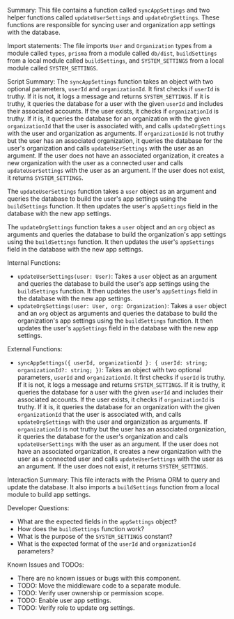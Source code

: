 Summary:
This file contains a function called `syncAppSettings` and two helper functions called `updateUserSettings` and `updateOrgSettings`. These functions are responsible for syncing user and organization app settings with the database.

Import statements:
The file imports `User` and `Organization` types from a module called `types`, `prisma` from a module called `db/dist`, `buildSettings` from a local module called `buildSettings`, and `SYSTEM_SETTINGS` from a local module called `SYSTEM_SETTINGS`.

Script Summary:
The `syncAppSettings` function takes an object with two optional parameters, `userId` and `organizationId`. It first checks if `userId` is truthy. If it is not, it logs a message and returns `SYSTEM_SETTINGS`. If it is truthy, it queries the database for a user with the given `userId` and includes their associated accounts. If the user exists, it checks if `organizationId` is truthy. If it is, it queries the database for an organization with the given `organizationId` that the user is associated with, and calls `updateOrgSettings` with the user and organization as arguments. If `organizationId` is not truthy but the user has an associated organization, it queries the database for the user's organization and calls `updateUserSettings` with the user as an argument. If the user does not have an associated organization, it creates a new organization with the user as a connected user and calls `updateUserSettings` with the user as an argument. If the user does not exist, it returns `SYSTEM_SETTINGS`.

The `updateUserSettings` function takes a `user` object as an argument and queries the database to build the user's app settings using the `buildSettings` function. It then updates the user's `appSettings` field in the database with the new app settings.

The `updateOrgSettings` function takes a `user` object and an `org` object as arguments and queries the database to build the organization's app settings using the `buildSettings` function. It then updates the user's `appSettings` field in the database with the new app settings.

Internal Functions:
- `updateUserSettings(user: User)`: Takes a `user` object as an argument and queries the database to build the user's app settings using the `buildSettings` function. It then updates the user's `appSettings` field in the database with the new app settings.
- `updateOrgSettings(user: User, org: Organization)`: Takes a `user` object and an `org` object as arguments and queries the database to build the organization's app settings using the `buildSettings` function. It then updates the user's `appSettings` field in the database with the new app settings.

External Functions:
- `syncAppSettings({ userId, organizationId }: { userId: string; organizationId?: string; })`: Takes an object with two optional parameters, `userId` and `organizationId`. It first checks if `userId` is truthy. If it is not, it logs a message and returns `SYSTEM_SETTINGS`. If it is truthy, it queries the database for a user with the given `userId` and includes their associated accounts. If the user exists, it checks if `organizationId` is truthy. If it is, it queries the database for an organization with the given `organizationId` that the user is associated with, and calls `updateOrgSettings` with the user and organization as arguments. If `organizationId` is not truthy but the user has an associated organization, it queries the database for the user's organization and calls `updateUserSettings` with the user as an argument. If the user does not have an associated organization, it creates a new organization with the user as a connected user and calls `updateUserSettings` with the user as an argument. If the user does not exist, it returns `SYSTEM_SETTINGS`.

Interaction Summary:
This file interacts with the Prisma ORM to query and update the database. It also imports a `buildSettings` function from a local module to build app settings.

Developer Questions:
- What are the expected fields in the `appSettings` object?
- How does the `buildSettings` function work?
- What is the purpose of the `SYSTEM_SETTINGS` constant?
- What is the expected format of the `userId` and `organizationId` parameters?

Known Issues and TODOs:
- There are no known issues or bugs with this component.
- TODO: Move the middleware code to a separate module.
- TODO: Verify user ownership or permission scope.
- TODO: Enable user app settings.
- TODO: Verify role to update org settings.